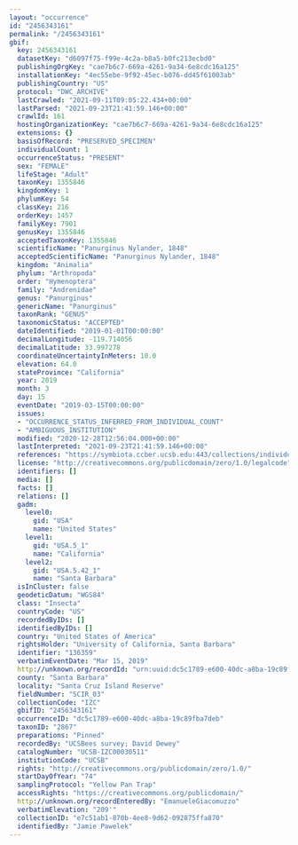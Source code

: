 ```yaml
---
layout: "occurrence"
id: "2456343161"
permalink: "/2456343161"
gbif:
  key: 2456343161
  datasetKey: "d6097f75-f99e-4c2a-b8a5-b0fc213ecbd0"
  publishingOrgKey: "cae7b6c7-669a-4261-9a34-6e8cdc16a125"
  installationKey: "4ec55ebe-9f92-45ec-b076-dd45f61003ab"
  publishingCountry: "US"
  protocol: "DWC_ARCHIVE"
  lastCrawled: "2021-09-11T09:05:22.434+00:00"
  lastParsed: "2021-09-23T21:41:59.146+00:00"
  crawlId: 161
  hostingOrganizationKey: "cae7b6c7-669a-4261-9a34-6e8cdc16a125"
  extensions: {}
  basisOfRecord: "PRESERVED_SPECIMEN"
  individualCount: 1
  occurrenceStatus: "PRESENT"
  sex: "FEMALE"
  lifeStage: "Adult"
  taxonKey: 1355846
  kingdomKey: 1
  phylumKey: 54
  classKey: 216
  orderKey: 1457
  familyKey: 7901
  genusKey: 1355846
  acceptedTaxonKey: 1355846
  scientificName: "Panurginus Nylander, 1848"
  acceptedScientificName: "Panurginus Nylander, 1848"
  kingdom: "Animalia"
  phylum: "Arthropoda"
  order: "Hymenoptera"
  family: "Andrenidae"
  genus: "Panurginus"
  genericName: "Panurginus"
  taxonRank: "GENUS"
  taxonomicStatus: "ACCEPTED"
  dateIdentified: "2019-01-01T00:00:00"
  decimalLongitude: -119.714056
  decimalLatitude: 33.997278
  coordinateUncertaintyInMeters: 10.0
  elevation: 64.0
  stateProvince: "California"
  year: 2019
  month: 3
  day: 15
  eventDate: "2019-03-15T00:00:00"
  issues:
  - "OCCURRENCE_STATUS_INFERRED_FROM_INDIVIDUAL_COUNT"
  - "AMBIGUOUS_INSTITUTION"
  modified: "2020-12-28T12:56:04.000+00:00"
  lastInterpreted: "2021-09-23T21:41:59.146+00:00"
  references: "https://symbiota.ccber.ucsb.edu:443/collections/individual/index.php?occid=136359"
  license: "http://creativecommons.org/publicdomain/zero/1.0/legalcode"
  identifiers: []
  media: []
  facts: []
  relations: []
  gadm:
    level0:
      gid: "USA"
      name: "United States"
    level1:
      gid: "USA.5_1"
      name: "California"
    level2:
      gid: "USA.5.42_1"
      name: "Santa Barbara"
  isInCluster: false
  geodeticDatum: "WGS84"
  class: "Insecta"
  countryCode: "US"
  recordedByIDs: []
  identifiedByIDs: []
  country: "United States of America"
  rightsHolder: "University of California, Santa Barbara"
  identifier: "136359"
  verbatimEventDate: "Mar 15, 2019"
  http://unknown.org/recordId: "urn:uuid:dc5c1789-e600-40dc-a8ba-19c89fba7deb"
  county: "Santa Barbara"
  locality: "Santa Cruz Island Reserve"
  fieldNumber: "SCIR_03"
  collectionCode: "IZC"
  gbifID: "2456343161"
  occurrenceID: "dc5c1789-e600-40dc-a8ba-19c89fba7deb"
  taxonID: "2867"
  preparations: "Pinned"
  recordedBy: "UCSBees survey; David Dewey"
  catalogNumber: "UCSB-IZC00030511"
  institutionCode: "UCSB"
  rights: "http://creativecommons.org/publicdomain/zero/1.0/"
  startDayOfYear: "74"
  samplingProtocol: "Yellow Pan Trap"
  accessRights: "https://creativecommons.org/publicdomain/"
  http://unknown.org/recordEnteredBy: "EmanueleGiacomuzzo"
  verbatimElevation: "209'"
  collectionID: "e7c51ab1-870b-4ee8-9d62-092875ffa870"
  identifiedBy: "Jamie Pawelek"
---
```

